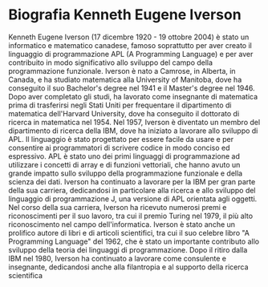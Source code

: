 # Biografia Kenneth Eugene Iverson

Kenneth Eugene Iverson (17 dicembre 1920 - 19 ottobre 2004) è stato un informatico e matematico canadese, famoso soprattutto per aver creato il linguaggio di programmazione APL (A Programming Language) e per aver contribuito in modo significativo allo sviluppo del campo della programmazione funzionale.
Iverson è nato a Camrose, in Alberta, in Canada, e ha studiato matematica alla University of Manitoba, dove ha conseguito il suo Bachelor's degree nel 1941 e il Master's degree nel 1946. Dopo aver completato gli studi, ha lavorato come insegnante di matematica prima di trasferirsi negli Stati Uniti per frequentare il dipartimento di matematica dell'Harvard University, dove ha conseguito il dottorato di ricerca in matematica nel 1954.
Nel 1957, Iverson è diventato un membro del dipartimento di ricerca della IBM, dove ha iniziato a lavorare allo sviluppo di APL. Il linguaggio è stato progettato per essere facile da usare e per consentire ai programmatori di scrivere codice in modo conciso ed espressivo. APL è stato uno dei primi linguaggi di programmazione ad utilizzare i concetti di array e di funzioni vettoriali, che hanno avuto un grande impatto sullo sviluppo della programmazione funzionale e della scienza dei dati.
Iverson ha continuato a lavorare per la IBM per gran parte della sua carriera, dedicandosi in particolare alla ricerca e allo sviluppo del linguaggio di programmazione J, una versione di APL orientata agli oggetti. Nel corso della sua carriera, Iverson ha ricevuto numerosi premi e riconoscimenti per il suo lavoro, tra cui il premio Turing nel 1979, il più alto riconoscimento nel campo dell'informatica.
Iverson è stato anche un prolifico autore di libri e di articoli scientifici, tra cui il suo celebre libro "A Programming Language" del 1962, che è stato un importante contributo allo sviluppo della teoria dei linguaggi di programmazione. Dopo il ritiro dalla IBM nel 1980, Iverson ha continuato a lavorare come consulente e insegnante, dedicandosi anche alla filantropia e al supporto della ricerca scientifica